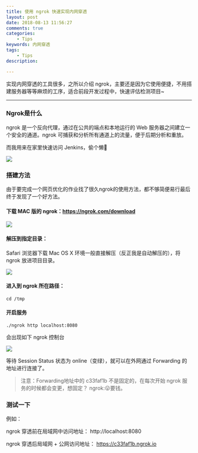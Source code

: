 ```yaml
---
title: 使用 ngrok 快速实现内网穿透
layout: post
date: 2018-08-13 11:56:27
comments: true
categories:
	- Tips
keywords: 内网穿透
tags:
	- Tips
description: 

---
```

实现内网穿透的工具很多，之所以介绍 ngrok，主要还是因为它使用便捷，不用搭建服务器等等麻烦的工序，适合前段开发过程中，快速评估检测项目~                                                                                                                        

<!-- more -->
------
### Ngrok是什么

ngrok 是一个反向代理，通过在公共的端点和本地运行的 Web 服务器之间建立一个安全的通道。ngrok 可捕获和分析所有通道上的流量，便于后期分析和重放。

而我用来在家里快速访问 Jenkins，偷个懒🤪

![](https://user-gold-cdn.xitu.io/2018/8/13/16531b4060d824c0?w=700&h=438&f=png&s=167025)

### 搭建方法

由于要完成一个网页优化的作业找了很久ngrok的使用方法，都不够简便易行最后终于发现了一个好方法。

#### 下载 MAC 版的 ngrok：https://ngrok.com/download

![](https://user-gold-cdn.xitu.io/2018/8/13/16531b47946c06f4?w=873&h=721&f=png&s=120693)

#### 解压到指定目录：
Safari 浏览器下载 Mac OS X 环境一般直接解压（反正我是自动解压的），将 ngrok 放进项目目录。

![](https://user-gold-cdn.xitu.io/2018/8/13/16531b4d12c6f8ce?w=193&h=211&f=png&s=14935)

#### 进入到 ngrok 所在路径：

```
cd /tmp
```

#### 开启服务

```
./ngrok http localhost:8080
```

会出现如下 ngrok 控制台

![](https://user-gold-cdn.xitu.io/2018/8/13/16531b626fe2b14b?w=570&h=475&f=png&s=85834)

等待 Session Status 状态为 online（变绿），就可以在外网通过 Forwarding 的地址进行连接了。

> 注意：Forwarding地址中的 c33faf1b 不是固定的，在每次开始 ngrok 服务的时候都会变更，想固定？ ngrok:😛要钱。

### 测试一下

例如：

ngrok 穿透前在局域网中访问地址：
http://localhost:8080

ngrok 穿透后局域网 + 公网访问地址：
https://c33faf1b.ngrok.io
